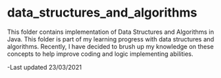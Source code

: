 # data_structures_and_algorithms
This folder contains implementation of Data Structures and Algorithms in Java. 
This folder is part of my learning progress with data structures and algorithms. Recently, I have decided to brush up my knowledge on these concepts to help improve
coding and logic implementing abilities. 

-Last updated 23/03/2021
